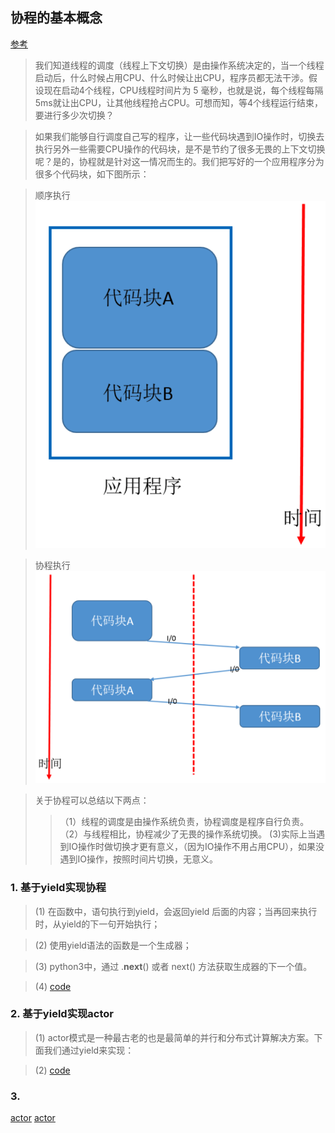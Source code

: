 ## 协程的基本概念
[参考](https://www.cnblogs.com/zingp/p/8678109.html) 

> 我们知道线程的调度（线程上下文切换）是由操作系统决定的，当一个线程启动后，什么时候占用CPU、什么时候让出CPU，程序员都无法干涉。假设现在启动4个线程，CPU线程时间片为 5 毫秒，也就是说，每个线程每隔5ms就让出CPU，让其他线程抢占CPU。可想而知，等4个线程运行结束，要进行多少次切换？

> 如果我们能够自行调度自己写的程序，让一些代码块遇到IO操作时，切换去执行另外一些需要CPU操作的代码块，是不是节约了很多无畏的上下文切换呢？是的，协程就是针对这一情况而生的。我们把写好的一个应用程序分为很多个代码块，如下图所示：

> 顺序执行
![顺序执行](md_pic/顺序执行.png)

> 协程执行
![协程执行](md_pic/协程执行.png)

> 关于协程可以总结以下两点：
>>（1）线程的调度是由操作系统负责，协程调度是程序自行负责。
>>（2）与线程相比，协程减少了无畏的操作系统切换。
>> (3)实际上当遇到IO操作时做切换才更有意义，（因为IO操作不用占用CPU），如果没遇到IO操作，按照时间片切换，无意义。


### 1. 基于yield实现协程
> (1) 在函数中，语句执行到yield，会返回yield 后面的内容；当再回来执行时，从yield的下一句开始执行；

> (2) 使用yield语法的函数是一个生成器；

> (3) python3中，通过 .__next__() 或者 next() 方法获取生成器的下一个值。

> (4) [code](1_基于yield实现协程.py)


### 2. 基于yield实现actor 
> (1) actor模式是一种最古老的也是最简单的并行和分布式计算解决方案。下面我们通过yield来实现：

> (2) [code](2_基于yield实现actor模型.py)


### 3. 
[actor](https://cloud.tencent.com/developer/news/698662)
[actor](https://www.jianshu.com/p/d803e2a7de8e)